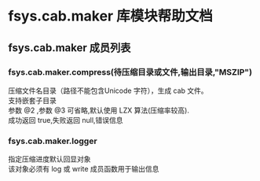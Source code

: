 # fsys.cab.maker 库模块帮助文档

<a id="fsys.cab.maker"></a>
## fsys.cab.maker 成员列表


<a id="fsys.cab.maker.compress"></a>
### fsys.cab.maker.compress(待压缩目录或文件,输出目录,"MSZIP") 
 压缩文件名目录（路径不能包含Unicode 字符），生成 cab 文件。  
支持嵌套子目录  
参数 @2 ,参数 @3 可省略,默认使用 LZX 算法(压缩率较高).  
成功返回 true,失败返回 null,错误信息

<a id="fsys.cab.maker.logger"></a>
### fsys.cab.maker.logger 
 指定压缩进度默认回显对象  
该对象必须有 log 或 write 成员函数用于输出信息
